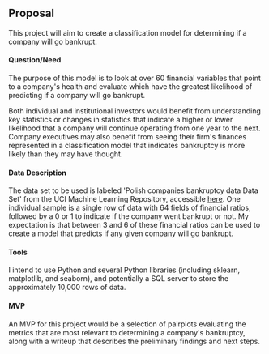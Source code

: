 ## Proposal

This project will aim to create a classification model for determining if a company will go bankrupt.

#### Question/Need

The purpose of this model is to look at over 60 financial variables that point to a company's health and evaluate which have the greatest likelihood of predicting if a company will go bankrupt. 

Both individual and institutional investors would benefit from understanding key statistics or changes in statistics that indicate a higher or lower likelihood that a company will continue operating from one year to the next. Company executives may also benefit from seeing their firm's finances represented in a classification model that indicates bankruptcy is more likely than they may have thought. 

#### Data Description

The data set to be used is labeled 'Polish companies bankruptcy data Data Set' from the UCI Machine Learning Repository, accessible [here](https://archive.ics.uci.edu/ml/datasets/Polish+companies+bankruptcy+data). One individual sample is a single row of data with 64 fields of financial ratios, followed by a 0 or 1 to indicate if the company went bankrupt or not. My expectation is that between 3 and 6 of these financial ratios can be used to create a model that predicts if any given company will go bankrupt. 

#### Tools

I intend to use Python and several Python libraries (including sklearn, matplotlib, and seaborn), and potentially a SQL server to store the approximately 10,000 rows of data.

#### MVP

An MVP for this project would be a selection of pairplots evaluating the metrics that are most relevant to determining a company's bankruptcy, along with a writeup that describes the preliminary findings and next steps.
